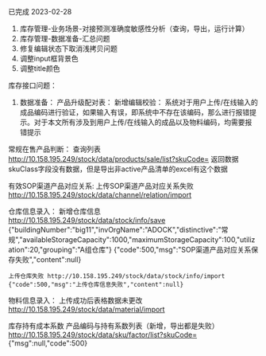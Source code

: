 已完成
2023-02-28
1. 库存管理-业务场景-对接预测准确度敏感性分析（查询，导出，运行计算）
2. 库存管理-数据准备-汇总问题
3. 修复编辑状态下取消浅拷贝问题
4. 调整input框背景色
5. 调整title颜色


库存接口问题：
1. 数据准备：
  产品升级配对表：
    新增编辑校验：
      系统对于用户上传/在线输入的成品编码进行验证，如果输入有误，即系统中不存在该编码，那么进行报错提示。对于本文所有涉及到用户上传/在线输入的成品以及物料编码，均需要报错提示

  常规在售产品判断：
    查询列表 http://10.158.195.249/stock/data/products/sale/list?skuCode=
    返回数据skuClass字段没有数据，但是导出非active产品清单的excel有这个数据

  有效SOP渠道产品对应关系:
    上传SOP渠道产品对应关系失败 http://10.158.195.249/stock/data/channel/relation/import

  仓库信息录入：
    新增仓库信息 http://10.158.195.249/stock/data/stock/info/save
    {"buildingNumber":"big11","invOrgName":"ADOCK","distinctive":"常规","availableStorageCapacity":1000,"maximumStorageCapacity":100,"utilization":20,"grouping":"A组仓库"}
    {"code":500,"msg":"SOP渠道产品对应关系保存失败","content":null}

    上传仓库失败 http://10.158.195.249/stock/data/stock/info/import
    {"code":500,"msg":"上传仓库信息失败","content":null}
  
  物料信息录入：
    上传成功后表格数据未更改
    http://10.158.195.249/stock/data/material/import

  库存持有成本系数
    产品编码与持有系数列表（新增，导出都是失败） http://10.158.195.249/stock/data/sku/factor/list?skuCode=
    {"msg":null,"code":500}
  